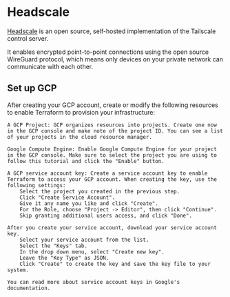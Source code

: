 # Headscale

[Headscale](https://headscale.net) is an open source, self-hosted implementation of the Tailscale control server.

It enables encrypted point-to-point connections using the open source WireGuard protocol, which means only devices on your private network can communicate with each other.

## Set up GCP

After creating your GCP account, create or modify the following resources to enable Terraform to provision your infrastructure:

    A GCP Project: GCP organizes resources into projects. Create one now in the GCP console and make note of the project ID. You can see a list of your projects in the cloud resource manager.

    Google Compute Engine: Enable Google Compute Engine for your project in the GCP console. Make sure to select the project you are using to follow this tutorial and click the "Enable" button.

    A GCP service account key: Create a service account key to enable Terraform to access your GCP account. When creating the key, use the following settings:
        Select the project you created in the previous step.
        Click "Create Service Account".
        Give it any name you like and click "Create".
        For the Role, choose "Project -> Editor", then click "Continue".
        Skip granting additional users access, and click "Done".

    After you create your service account, download your service account key.
        Select your service account from the list.
        Select the "Keys" tab.
        In the drop down menu, select "Create new key".
        Leave the "Key Type" as JSON.
        Click "Create" to create the key and save the key file to your system.

    You can read more about service account keys in Google's documentation.

